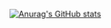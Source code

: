 
<!--
**LeandroLimaPRO/LeandroLimaPRO** is a ✨ _special_ ✨ repository because its `README.md` (this file) appears on your GitHub profile.



Here are some ideas to get you started


- 🔭 I’m currently working on ...
- 🌱 I’m currently learning ...
- 👯 I’m looking to collaborate on ...
- 🤔 I’m looking for help with ...
- 💬 Ask me about ...
- 📫 How to reach me: ...
- 😄 Pronouns: ...
- ⚡ Fun fact: ...
-->
[![Anurag's GitHub stats](https://github-readme-stats.vercel.app/api?username=LeandroLimaPRO)](https://github.com/anuraghazra/github-readme-stats)
